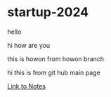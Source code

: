 # startup-2024

hello

hi how are you

this is howon from howon branch

hi this is from git hub main page

[Link to Notes](./notes.md)